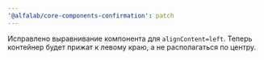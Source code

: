 ```yaml
---
'@alfalab/core-components-confirmation': patch
---
```


Исправлено выравнивание компонента для `alignContent=left`. Теперь контейнер будет прижат к левому краю, а не располагаться по центру.
